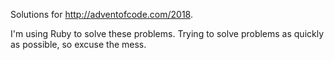 Solutions for http://adventofcode.com/2018.

I'm using Ruby to solve these problems. Trying to solve problems as quickly as
possible, so excuse the mess.

